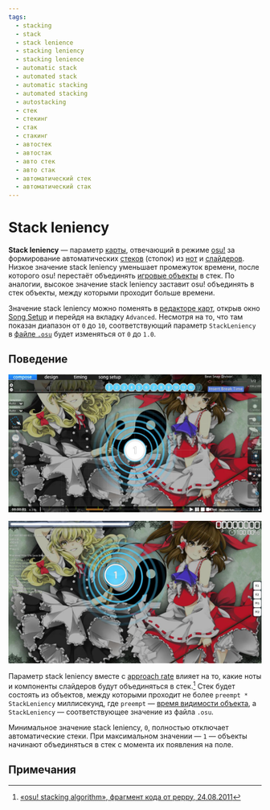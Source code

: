 ```yaml
---
tags:
  - stacking
  - stack
  - stack lenience
  - stacking leniency
  - stacking lenience
  - automatic stack
  - automated stack
  - automatic stacking
  - automated stacking
  - autostacking
  - стек
  - стекинг
  - стак
  - стакинг
  - автостек
  - автостак
  - авто стек
  - авто стак
  - автоматический стек
  - автоматический стак
---
```


# Stack leniency

**Stack leniency** — параметр [карты](/wiki/Beatmap), отвечающий в режиме [osu!](/wiki/Game_mode/osu!) за формирование автоматических [стеков](/wiki/Beatmapping/Mapping_techniques/Stack) (стопок) из [нот](/wiki/Gameplay/Hit_object/Hit_circle) и [слайдеров](/wiki/Gameplay/Hit_object/Slider). Низкое значение stack leniency уменьшает промежуток времени, после которого osu! перестаёт объединять [игровые объекты](/wiki/Gameplay/Hit_object) в стек. По аналогии, высокое значение stack leniency заставит osu! объединять в стек объекты, между которыми проходит больше времени.

Значение stack leniency можно поменять в [редакторе карт](/wiki/Client/Beatmap_editor), открыв окно [Song Setup](/wiki/Client/Beatmap_editor/Song_setup) и перейдя на вкладку `Advanced`. Несмотря на то, что там показан диапазон от `0` до `10`, соответствующий параметр `StackLeniency` в [файле `.osu`](/wiki/Client/File_formats/Osu_(file_format)) будет изменяться от `0` до `1.0`.

## Поведение

![Объекты, расположенные в одной точке игрового поля, накладываются друг на друга в редакторе](img/stacking-editor.jpg "Объекты, расположенные в одной точке карты, вид из редактора")

![Во время игры osu! чуть-чуть сдвинет их для лучшей видимости](img/stacking-playtest.jpg "Объекты, расположенные в одной точке карты, вид во время игры")

Параметр stack leniency вместе с [approach rate](/wiki/Beatmap/Approach_rate) влияет на то, какие ноты и компоненты слайдеров будут объединяться в стек.[^stacking-algorithm] Стек будет состоять из объектов, между которыми проходит не более `preempt * StackLeniency` миллисекунд, где `preempt` — [время видимости объекта](/wiki/Beatmap/Approach_rate#время-анимации), а `StackLeniency` — соответствующее значение из файла `.osu`.

Минимальное значение stack leniency, `0`, полностью отключает автоматические стеки. При максимальном значении — `1` — объекты начинают объединяться в стек с момента их появления на поле.

## Примечания

[^stacking-algorithm]: [«osu! stacking algorithm», фрагмент кода от peppy, 24.08.2011](https://gist.github.com/peppy/1167470)
